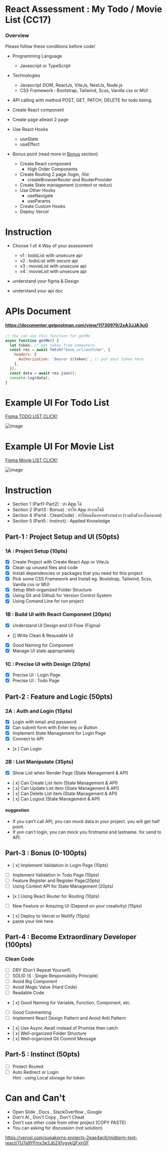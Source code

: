 # React Assessment : My Todo / Movie List (CC17)

### Overview

Please follow these conditions before code!

- Programming Language
  - Javascript or TypeScript
- Technologies
  - Javascript DOM, ReactJs, ViteJs, NextJs, Node.js
  - CSS Framework : Bootstrap, Tailwind, Scss, Vanilla css or MUI
- API calling with method POST, GET, PATCH, DELETE for todo listing.
- Create React component
- Create page atleast 2 page
- Use React Hooks

  - useState
  - useEffect

- Bonus point (read more in [Bonus](#Bonus) section)
  - Create React component
    - High Order Components
  - Create Routing 2 page /login, /list
    - createBrowserRouter and RouterProvider
  - Create State management (context or redux)
  - Use Other Hooks
    - useNavigate
    - useParams
  - Create Custom Hooks
  - Deploy Vercel

# Instruction

- Choose 1 of 4 Way of your assessment

  - v1 : todoList with unsecure api
  - v2 : todoList with secure api
  - v3 : movieList with unsecure api
  - v4 : movieList with unsecure api

- understand your figma & Design
- understand your api doc

# APIs Document

#### https://documenter.getpostman.com/view/11730979/2sA3JJA3uG

```js
// You can use this function for getMe
async function getMe() {
  let token; // get token from somewhere
  const res = await fetch("base_url/auth/me", {
    headers: {
      Authorization: `Bearer ${token}`, // put your token here
    },
  });
  const data = await res.json();
  console.log(data);
}
```

# Example UI For Todo List

[Figma TODO LIST CLICK!](<https://www.figma.com/file/7IUnZ0T4gHcMmCUci8QiwW/Todo-List-for-Figma-projects-(Community)-(Copy)?type=design&node-id=1%3A230&mode=design&t=TQaatX2h2Tjg70W3-1>)

![image](./example.png)

# Example UI For Movie List

[Figma Movie LIST CLICK!](<https://www.figma.com/file/EvxT9hj6RQT3bUEGML9eVm/Movie-Listing-Web-App-(Community)-(Copy)?type=design&node-id=401%3A6827&mode=design&t=CgODUDQUdjzYtYWD-1>)

![image](./example-2.png)

# Instruction

- Section 1 (Part1-Part2) : ทำ App ได้
- Section 2 (Part3 : Bonus) : ทำให้ App ทำงานได้ดี
- Section 4 (Part4 : CleanCode) : ทำให้คนอื่นอยากทำงานด้วย (รวมถึงตัวเองในอนาคต)
- Section 5 (Part5 : Instinct) : Applied Knowledge

## Part-1 : Project Setup and UI (50pts)

### 1A : Project Setup (10pts)

- [x] Create Project with Create React App or ViteJs
- [x] Clean up unused files and code
- [x] Install dependencies or packages that you need for this project
- [x] Pick some CSS Framework and Install eg. Bootstrap, Tailwind, Scss, Vanilla css or MUI
- [x] Setup Well-organized Folder Structure
- [x] Using Git and Github for Version Control System
- [x] Using Comand Line for run project

### 1B : Build UI with React Component (20pts)

- [x] Understand UI Design and UI Flow (Figma)
- [] Write Clean & Reausable UI
- [x] Good Naming for Component
- [x] Manage UI state appropriately

### 1C : Precise UI with Design (20pts)

- [x] Precise UI : Login Page
- [x] Precise UI : Todo Page

## Part-2 : Feature and Logic (50pts)

### 2A : Auth and Login (15pts)

- [x] Login with email and password
- [x] Can submit form with Enter key or Button
- [x] Implement State Management for Login Page
- [x] Connect to API
- [x ] Can Login

### 2B : List Manipulate (35pts)

- [x] Show List when Render Page (State Management & API)
- [ x] Can Create List item (State Management & API)
- [ x] Can Update List item (State Management & API)
- [ x] Can Delete List item (State Management & API)
- [ x] Can Logout (State Management & API)

#### suggestion

- If you can't call API, you can mock data in your project. you will get half point.
- If yon can't login, you can mock you firstname and lastname. for send to API.

## Part-3 : Bonus (0-100pts)

- [ x] Implement Validation in Login Page (10pts)
- [ ] Implement Validation in Todo Page (10pts)
- [ ] Feature Register and Register Page(20pts)
- [ ] Using Context API for State Management (20pts)
- [x ] Using React Router for Routing (10pts)
- [ ] New Feature or Amazing UI (Depend on your creativity) (15pts)
- [ x] Deploy to Vercel or Netlify (15pts)
- paste your link here

## Part-4 : Become Extraordinary Developer (100pts)

### Clean Code

- [ ] DRY (Don't Repeat Yourself)
- [ ] SOLID (S : Single Responsibility Principle)
- [ ] Avoid Big Component
- [ ] Avoid Magic Value (Hard Code)
- [ ] Readable Code
- [ x] Good Naming for Variable, Function, Component, etc.
- [ ] Good Commenting
- [ ] Implement React Design Pattern and Avoid Anti Pattern
- [ x] Use Async Await instead of Promise then catch
- [ x] Well-organized Folder Structure
- [ x] Well-organized Git Commit Message

## Part-5 : Instinct (50pts)

- [ ] Protect Routed
- [ ] Auto Redirect or Login  
       Hint : using Local storage for token

# Can and Can't

- Open Slide , Docs , StackOverflow , Google
- Don't AI , Don't Copy , Don't Cheat
- Don't use other code from other project (COPY PASTE)
- You can asking for discussion (not solution)

https://vercel.com/supakorns-projects-2eae4ac6/midterm-test-react/7U7a9YFmx3e2Jb2XfygykQFxjrGF
